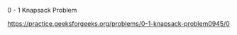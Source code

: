 0 - 1 Knapsack Problem







https://practice.geeksforgeeks.org/problems/0-1-knapsack-problem0945/0














